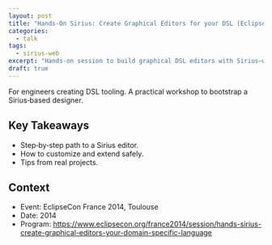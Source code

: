 ```yaml
---
layout: post
title: "Hands‑On Sirius: Create Graphical Editors for your DSL (EclipseCon France 2014)"
categories:
  - talk
tags:
  - sirius-web
excerpt: "Hands‑on session to build graphical DSL editors with Sirius—who it helps and how to get started."
draft: true
---
```


For engineers creating DSL tooling. A practical workshop to bootstrap a Sirius‑based designer.

## Key Takeaways
- Step‑by‑step path to a Sirius editor.
- How to customize and extend safely.
- Tips from real projects.

## Context
- Event: EclipseCon France 2014, Toulouse
- Date: 2014
- Program: https://www.eclipsecon.org/france2014/session/hands-sirius-create-graphical-editors-your-domain-specific-language


